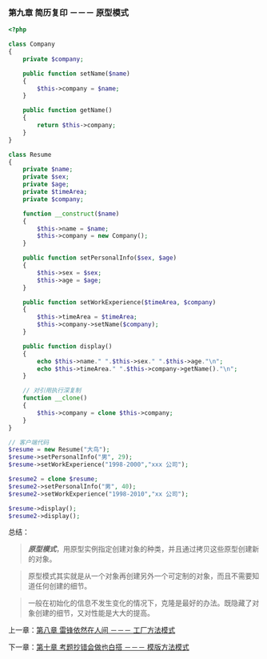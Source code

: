 ### 第九章 简历复印 －－－ 原型模式

```php
<?php 

class Company
{
    private $company;

    public function setName($name)
    {
        $this->company = $name;
    }

    public function getName()
    {
        return $this->company;
    }
}

class Resume
{
    private $name;
    private $sex;
    private $age;
    private $timeArea;
    private $company;

    function __construct($name)
    {
        $this->name = $name;
        $this->company = new Company();
    }

    public function setPersonalInfo($sex, $age)
    {
        $this->sex = $sex;
        $this->age = $age;
    }

    public function setWorkExperience($timeArea, $company)
    {
        $this->timeArea = $timeArea;
        $this->company->setName($company);
    }

    public function display()
    {
        echo $this->name." ".$this->sex." ".$this->age."\n";
        echo $this->timeArea." ".$this->company->getName()."\n";
    }

    // 对引用执行深复制
    function __clone()
    {
        $this->company = clone $this->company;
    }
}

// 客户端代码
$resume = new Resume("大鸟");
$resume->setPersonalInfo("男", 29);
$resume->setWorkExperience("1998-2000","xxx 公司");

$resume2 = clone $resume;
$resume2->setPersonalInfo("男", 40);
$resume2->setWorkExperience("1998-2010","xx 公司");

$resume->display();
$resume2->display();

```

总结：

> ***原型模式***，用原型实例指定创建对象的种类，并且通过拷贝这些原型创建新的对象。

> 原型模式其实就是从一个对象再创建另外一个可定制的对象，而且不需要知道任何创建的细节。

> 一般在初始化的信息不发生变化的情况下，克隆是最好的办法。既隐藏了对象创建的细节，又对性能是大大的提高。


上一章：[第八章 雷锋依然在人间 －－－ 工厂方法模式](https://github.com/zhaodongqiu/design-patterns-by-php/blob/master/files/chapter8.md)

下一章：[第十章 考题抄错会做也白搭 －－－ 模版方法模式](https://github.com/zhaodongqiu/design-patterns-by-php/blob/master/files/chapter10.md)